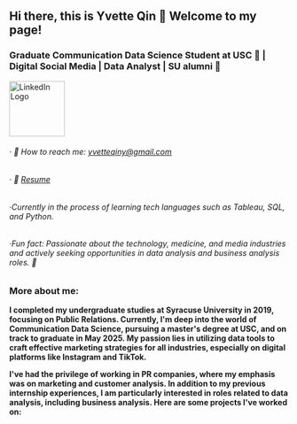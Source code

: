 ## Hi there, this is Yvette Qin 👋 Welcome to my page!

### Graduate Communication Data Science Student at USC 🌴 | Digital Social Media | Data Analyst | SU alumni 🍊

<a href="https://www.linkedin.com/in/yi-qin-cds-expert/">
  <img src="images/linkedin_logo.png" alt="LinkedIn Logo" width="100">
</a>


###### · 📧 How to reach me: yvetteqiny@gmail.com 
###### · 📄 [Resume](https://github.com/YvetteQin/Resume/blob/main/Yi%20Qin%20DA%20Resume%20-%2012.20.docx)
###### ·Currently in the process of learning tech languages such as Tableau, SQL, and Python.
###### ·Fun fact: Passionate about the technology, medicine, and media industries and actively seeking opportunities in data analysis and business analysis roles. 💼


### **More about me:**

**I completed my undergraduate studies at Syracuse University in 2019, focusing on Public Relations. Currently, I'm deep into the world of Communication Data Science, pursuing a master's degree at USC, and on track to graduate in May 2025. My passion lies in utilizing data tools to craft effective marketing strategies for all industries, especially on digital platforms like Instagram and TikTok.**

**I've had the privilege of working in PR companies, where my emphasis was on marketing and customer analysis. In addition to my previous internship experiences, I am particularly interested in roles related to data analysis, including business analysis. Here are some projects I've worked on:**

